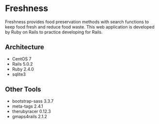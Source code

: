 # Freshness
Freshness provides food preservation methods with search functions to keep food fresh and reduce food waste. 
This web application is developed by Ruby on Rails to practice developing for Rails.

## Architecture
* CentOS 7
* Rails 5.0.2
* Ruby 2.4.0
* sqlite3

## Other Tools 
* bootstrap-sass 3.3.7
* meta-tags 2.4.1
* therubyracer 0.12.3
* gmaps4rails 2.1.2


